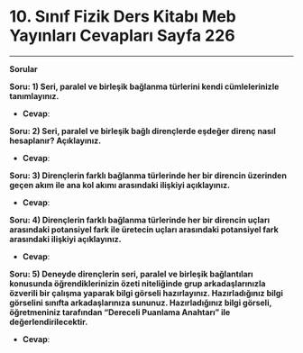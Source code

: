 # 10. Sınıf Fizik Ders Kitabı Meb Yayınları Cevapları Sayfa 226

---

**Sorular**

**Soru: 1) Seri, paralel ve birleşik bağlanma türlerini kendi cümlelerinizle tanımlayınız.**

-   **Cevap**:

**Soru: 2) Seri, paralel ve birleşik bağlı dirençlerde eşdeğer direnç nasıl hesaplanır? Açıklayınız.**

-   **Cevap**:

**Soru: 3) Dirençlerin farklı bağlanma türlerinde her bir direncin üzerinden geçen akım ile ana kol akımı arasındaki ilişkiyi açıklayınız.**

-   **Cevap**:

**Soru: 4) Dirençlerin farklı bağlanma türlerinde her bir direncin uçları arasındaki potansiyel fark ile üretecin uçları arasındaki potansiyel fark arasındaki ilişkiyi açıklayınız.**

-   **Cevap**:

**Soru: 5) Deneyde dirençlerin seri, paralel ve birleşik bağlantıları konusunda öğrendiklerinizin özeti niteliğinde grup arkadaşlarınızla özverili bir çalışma yaparak bilgi görseli hazırlayınız. Hazırladığınız bilgi görselini sınıfta arkadaşlarınıza sununuz. Hazırladığınız bilgi görseli, öğretmeniniz tarafından “Dereceli Puanlama Anahtarı” ile değerlendirilecektir.**

-   **Cevap**: